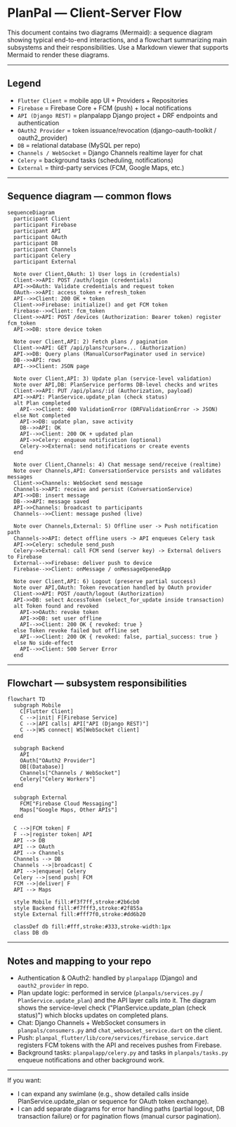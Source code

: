 # PlanPal — Client-Server Flow

This document contains two diagrams (Mermaid): a sequence diagram showing typical end-to-end interactions, and a flowchart summarizing main subsystems and their responsibilities. Use a Markdown viewer that supports Mermaid to render these diagrams.

---

## Legend
- `Flutter Client` = mobile app UI + Providers + Repositories
- `Firebase` = Firebase Core + FCM (push) + local notifications
- `API (Django REST)` = planpalapp Django project + DRF endpoints and authentication
- `OAuth2 Provider` = token issuance/revocation (django-oauth-toolkit / oauth2_provider)
- `DB` = relational database (MySQL per repo)
- `Channels / WebSocket` = Django Channels realtime layer for chat
- `Celery` = background tasks (scheduling, notifications)
- `External` = third-party services (FCM, Google Maps, etc.)

---

## Sequence diagram — common flows

```mermaid
sequenceDiagram
  participant Client
  participant Firebase
  participant API
  participant OAuth
  participant DB
  participant Channels
  participant Celery
  participant External

  Note over Client,OAuth: 1) User logs in (credentials)
  Client->>API: POST /auth/login (credentials)
  API->>OAuth: Validate credentials and request token
  OAuth-->>API: access_token + refresh_token
  API-->>Client: 200 OK + token
  Client->>Firebase: initialize() and get FCM token
  Firebase-->>Client: fcm_token
  Client->>API: POST /devices (Authorization: Bearer token) register fcm_token
  API->>DB: store device token

  Note over Client,API: 2) Fetch plans / pagination
  Client->>API: GET /api/plans?cursor=... (Authorization)
  API->>DB: Query plans (ManualCursorPaginator used in service)
  DB-->>API: rows
  API-->>Client: JSON page

  Note over Client,API: 3) Update plan (service-level validation)
  Note over API,DB: PlanService performs DB-level checks and writes
  Client->>API: PUT /api/plans/:id (Authorization, payload)
  API->>API: PlanService.update_plan (check status)
  alt Plan completed
    API-->>Client: 400 ValidationError (DRFValidationError -> JSON)
  else Not completed
    API->>DB: update plan, save activity
    DB-->>API: OK
    API-->>Client: 200 OK + updated plan
    API->>Celery: enqueue notification (optional)
    Celery->>External: send notifications or create events
  end

  Note over Client,Channels: 4) Chat message send/receive (realtime)
  Note over Channels,API: ConversationService persists and validates messages
  Client->>Channels: WebSocket send message
  Channels->>API: receive and persist (ConversationService)
  API->>DB: insert message
  DB-->>API: message saved
  API->>Channels: broadcast to participants
  Channels-->>Client: message pushed (live)

  Note over Channels,External: 5) Offline user -> Push notification path
  Channels->>API: detect offline users -> API enqueues Celery task
  API->>Celery: schedule send_push
  Celery->>External: call FCM send (server key) -> External delivers to Firebase
  External-->>Firebase: deliver push to device
  Firebase-->>Client: onMessage / onMessageOpenedApp

  Note over Client,API: 6) Logout (preserve partial success)
  Note over API,OAuth: Token revocation handled by OAuth provider
  Client->>API: POST /oauth/logout (Authorization)
  API->>DB: select AccessToken (select_for_update inside transaction)
  alt Token found and revoked
    API->>OAuth: revoke token
    API->>DB: set user offline
    API-->>Client: 200 OK { revoked: true }
  else Token revoke failed but offline set
    API-->>Client: 200 OK { revoked: false, partial_success: true }
  else No side-effect
    API-->>Client: 500 Server Error
  end
```

---

## Flowchart — subsystem responsibilities

```mermaid
flowchart TD
  subgraph Mobile
    C[Flutter Client]
    C -->|init| F[Firebase Service]
    C -->|API calls| API["API (Django REST)"]
    C -->|WS connect| WS[WebSocket client]
  end

  subgraph Backend
    API
    OAuth["OAuth2 Provider"]
    DB[(Database)]
    Channels["Channels / WebSocket"]
    Celery["Celery Workers"]
  end

  subgraph External
    FCM["Firebase Cloud Messaging"]
    Maps["Google Maps, Other APIs"]
  end

  C -->|FCM token| F
  F -->|register token| API
  API --> DB
  API --> OAuth
  API --> Channels
  Channels --> DB
  Channels -->|broadcast| C
  API -->|enqueue| Celery
  Celery -->|send push| FCM
  FCM -->|deliver| F
  API --> Maps

  style Mobile fill:#f3f7ff,stroke:#2b6cb0
  style Backend fill:#f7fff3,stroke:#2f855a
  style External fill:#fff7f0,stroke:#dd6b20

  classDef db fill:#fff,stroke:#333,stroke-width:1px
  class DB db
```

---

## Notes and mapping to your repo
- Authentication & OAuth2: handled by `planpalapp` (Django) and `oauth2_provider` in repo.
- Plan update logic: performed in service (`planpals/services.py` / `PlanService.update_plan`) and the API layer calls into it. The diagram shows the service-level check ("PlanService.update_plan (check status)") which blocks updates on completed plans.
- Chat: Django Channels + WebSocket consumers in `planpals/consumers.py` and `chat_websocket_service.dart` on the client.
- Push: `planpal_flutter/lib/core/services/firebase_service.dart` registers FCM tokens with the API and receives pushes from Firebase.
- Background tasks: `planpalapp/celery.py` and tasks in `planpals/tasks.py` enqueue notifications and other background work.

---

If you want:
- I can expand any swimlane (e.g., show detailed calls inside PlanService.update_plan or sequence for OAuth token exchange).
- I can add separate diagrams for error handling paths (partial logout, DB transaction failure) or for pagination flows (manual cursor pagination).


